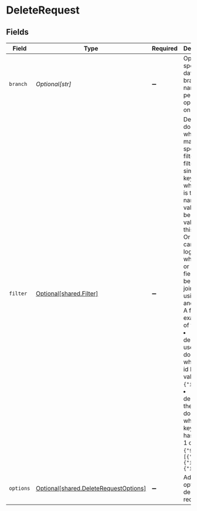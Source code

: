 # DeleteRequest


## Fields

| Field                                                                                                                                                                                                                                                                                                                                                                                                                                                                                             | Type                                                                                                                                                                                                                                                                                                                                                                                                                                                                                              | Required                                                                                                                                                                                                                                                                                                                                                                                                                                                                                          | Description                                                                                                                                                                                                                                                                                                                                                                                                                                                                                       |
| ------------------------------------------------------------------------------------------------------------------------------------------------------------------------------------------------------------------------------------------------------------------------------------------------------------------------------------------------------------------------------------------------------------------------------------------------------------------------------------------------- | ------------------------------------------------------------------------------------------------------------------------------------------------------------------------------------------------------------------------------------------------------------------------------------------------------------------------------------------------------------------------------------------------------------------------------------------------------------------------------------------------- | ------------------------------------------------------------------------------------------------------------------------------------------------------------------------------------------------------------------------------------------------------------------------------------------------------------------------------------------------------------------------------------------------------------------------------------------------------------------------------------------------- | ------------------------------------------------------------------------------------------------------------------------------------------------------------------------------------------------------------------------------------------------------------------------------------------------------------------------------------------------------------------------------------------------------------------------------------------------------------------------------------------------- |
| `branch`                                                                                                                                                                                                                                                                                                                                                                                                                                                                                          | *Optional[str]*                                                                                                                                                                                                                                                                                                                                                                                                                                                                                   | :heavy_minus_sign:                                                                                                                                                                                                                                                                                                                                                                                                                                                                                | Optionally specify a database branch name to perform operation on                                                                                                                                                                                                                                                                                                                                                                                                                                 |
| `filter`                                                                                                                                                                                                                                                                                                                                                                                                                                                                                          | [Optional[shared.Filter]](../../models/shared/filter.md)                                                                                                                                                                                                                                                                                                                                                                                                                                          | :heavy_minus_sign:                                                                                                                                                                                                                                                                                                                                                                                                                                                                                | Delete documents which matching specified filter. A filter can simply be key, value where key is the field name and value would be the value for this field. Or a filter can be logical where two or more fields can be logically joined using $or and $and. A few examples of filter: <li> To delete a user document where the id has a value 1: ```{"id": 1 }``` <li> To delete all the user documents where the key "id" has a value 1 or 2 or 3: `{"$or": [{"id": 1}, {"id": 2}, {"id": 3}]}` |
| `options`                                                                                                                                                                                                                                                                                                                                                                                                                                                                                         | [Optional[shared.DeleteRequestOptions]](../../models/shared/deleterequestoptions.md)                                                                                                                                                                                                                                                                                                                                                                                                              | :heavy_minus_sign:                                                                                                                                                                                                                                                                                                                                                                                                                                                                                | Additional options for deleted requests.                                                                                                                                                                                                                                                                                                                                                                                                                                                          |